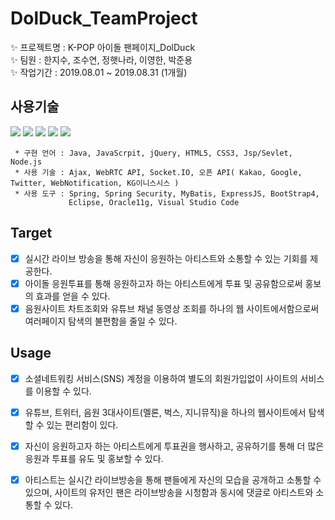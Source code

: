 # DolDuck_TeamProject
:sparkles: 프로젝트명 : K-POP 아이돌 팬페이지_DolDuck<br>
:sparkles: 팀원 : 한지수, 조수연, 정햇나라, 이영한, 박준용<br>
:sparkles: 작업기간 : 2019.08.01 ~ 2019.08.31 (1개월)

## 사용기술

![](https://img.shields.io/badge/Code-Java-informational)
![](https://img.shields.io/badge/Servers-Apache%20Tomcat9.0-orange.svg)
![](https://img.shields.io/badge/Servers-Node.js-orange)
![](https://img.shields.io/badge/Version-Spring%205.4-green)
![](https://img.shields.io/badge/data-Web-blueviolet)

```
 * 구현 언어 : Java, JavaScrpit, jQuery, HTML5, CSS3, Jsp/Sevlet, Node.js
 * 사용 기술 : Ajax, WebRTC API, Socket.IO, 오픈 API( Kakao, Google, Twitter, WebNotification, KG이니스시스 ) 
 * 사용 도구 : Spring, Spring Security, MyBatis, ExpressJS, BootStrap4,
             Eclipse, Oracle11g, Visual Studio Code
 ```

## Target

 - [x] 실시간 라이브 방송을 통해 자신이 응원하는 아티스트와 소통할 수 있는 기회를 제공한다.
 - [x] 아이돌 응원투표를 통해 응원하고자 하는 아티스트에게 투표 및 공유함으로써 홍보의 효과를 얻을 수 있다.
 - [x] 음원사이트 차트조회와 유튜브 채널 동영상 조회를 하나의 웹 사이트에서함으로써 여러페이지 탐색의 불편함을 줄일 수 있다.

## Usage

 - [x] 소셜네트워킹 서비스(SNS) 계정을 이용하여 별도의 회원가입없이 사이트의 서비스를 이용할 수 있다.
 - [x] 유튜브, 트위터, 음원 3대사이트(멜론, 벅스, 지니뮤직)을 하나의 웹사이트에서 탐색할 수 있는 편리함이 있다. 
 - [x] 자신이 응원하고자 하는 아티스트에게 투표권을 행사하고, 공유하기를 통해 더 많은 응원과 투표를 유도 및 홍보할 수 있다.
 - [x] 아티스트는 실시간 라이브방송을 통해 팬들에게 자신의 모습을 공개하고 소통할 수 있으며, 사이트의 유저인 팬은 
       라이브방송을 시청함과 동시에 댓글로 아티스트와 소통할 수 있다.

